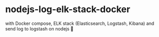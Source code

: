 # nodejs-log-elk-stack-docker
with Docker compose, ELK stack (Elasticsearch, Logstash, Kibana) and send log to logstash on nodejs 🐳
